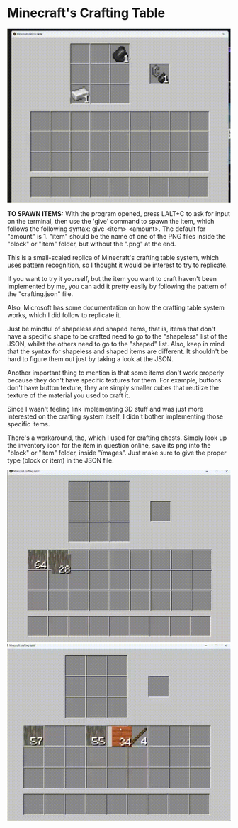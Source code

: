 Minecraft's Crafting Table
==========================

![An example crafting flint and steel](/icons/example1.gif)

**TO SPAWN ITEMS:** With the program opened, press LALT+C to ask for input on the terminal, then use the 'give' command to spawn the item, which follows the following syntax: give \<item\> \<amount\>.
The default for "amount" is 1. "item" should be the name of one of the PNG files inside the "block" or "item" folder, but without the ".png" at the end.

This is a small-scaled replica of Minecraft's crafting table system, which uses pattern recognition, so I thought it would be interest to try to replicate.

If you want to try it yourself, but the item you want to craft haven't been implemented by me, you can add it pretty easily by following the pattern of the "crafting.json" file.

Also, Microsoft has some documentation on how the crafting table system works, which I did follow to replicate it.

Just be mindful of shapeless and shaped items, that is, items that don't have a specific shape to be crafted need to go to the "shapeless" list of the JSON, whilst the others need to go to the "shaped" list.
Also, keep in mind that the syntax for shapeless and shaped items are different. It shouldn't be hard to figure them out just by taking a look at the JSON.

Another important thing to mention is that some items don't work properly because they don't have specific textures for them.
For example, buttons don't have button texture, they are simply smaller cubes that reutiize the texture of the material you used to craft it.

Since I wasn't feeling link implementing 3D stuff and was just more interested on the crafting system itself, I didn't bother implementing those specific items.

There's a workaround, tho, which I used for crafting chests. 
Simply look up the inventory icon for the item in question online, save its png into the "block" or "item" folder, inside "ïmages". Just make sure to give the proper type (block or item) in the JSON file.

![An example crafting planks and stick](/icons/example2.gif)
![An example crafting doors and signs](/icons/example3.gif)